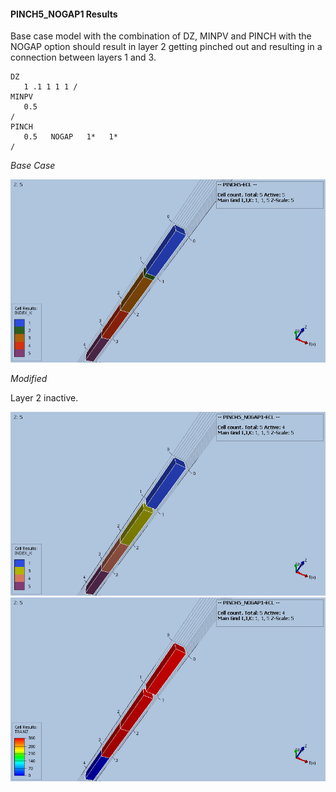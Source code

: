 #### PINCH5_NOGAP1 Results
Base case model with the combination of DZ, MINPV and PINCH with the NOGAP option should result in layer 2 getting 
pinched out and resulting in a connection between layers 1 and 3.
```
DZ
   1 .1 1 1 1 /
MINPV
   0.5
/
PINCH
   0.5   NOGAP   1*   1*
/
```
_Base Case_

![](ECL/PINCH5_ECL_INDEX.png)

_Modified_

Layer 2 inactive. 

![](ECL/PINCH5_NOGAP1_ECL_INDEX.png)
![](ECL/PINCH5_NOGAP1_ECL_TRANZ.png)
                                   
